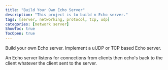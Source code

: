 ```yaml
---
title: "Build Your Own Echo Server"
description: "This project is to build n Echo server."
tags: [server, networking, protocol, tcp, udp]
categories: [network server]
ShowToc: true
TocOpen: true
---
```


Build your own Echo server. Implement a uUDP or TCP based Echo server.

<!--more-->

An Echo server listens for connections from clients then echo's back to the client whatever the client sent to the server.
